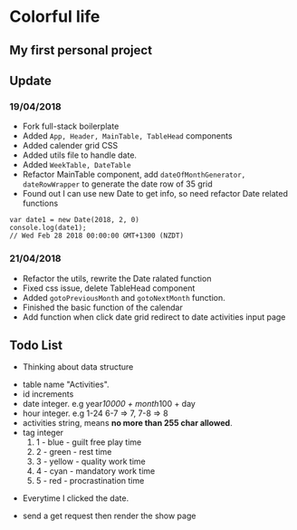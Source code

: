 # Colorful life
## My first personal project


## Update
### 19/04/2018

* Fork full-stack boilerplate
* Added ```App, Header, MainTable, TableHead``` components
* Added calender grid CSS
* Added utils file to handle date.
* Added ```WeekTable, DateTable```
* Refactor MainTable component, add ```dateOfMonthGenerator, dateRowWrapper``` to generate the date row of 35 grid
* Found out I can use new Date to get info, so need refactor Date related functions

```
var date1 = new Date(2018, 2, 0)
console.log(date1);
// Wed Feb 28 2018 00:00:00 GMT+1300 (NZDT)
```

### 21/04/2018

* Refactor the utils, rewrite the Date ralated function
* Fixed css issue, delete TableHead component
* Added ```gotoPreviousMonth``` and ```gotoNextMonth``` function. 
* Finished the basic function of the calendar
* Add function when click date grid redirect to date activities input page

## Todo List
* Thinking about data structure 
- table name "Activities". 
- id increments
- date integer. e.g year*10000 + month*100 + day
- hour integer. e.g 1-24 6-7 => 7, 7-8 => 8
- activities string, means **no more than 255 char allowed**.
- tag integer 
  1. 1 - blue - guilt free play time
  2. 2 - green - rest time
  3. 3 - yellow - quality work time
  4. 4 - cyan - mandatory work time
  5. 5 - red - procrastination time

* Everytime I clicked the date. 
- send a get request then render the show page

